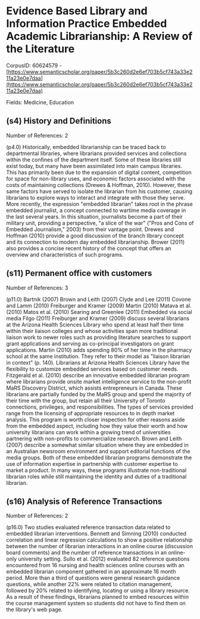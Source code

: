 # Evidence Based Library and Information Practice Embedded Academic Librarianship: A Review of the Literature

CorpusID: 60624579 - [https://www.semanticscholar.org/paper/5b3c260d2e6ef703b5cf743a33e211a23e0e7daa](https://www.semanticscholar.org/paper/5b3c260d2e6ef703b5cf743a33e211a23e0e7daa)

Fields: Medicine, Education

## (s4) History and Definitions
Number of References: 2

(p4.0) Historically, embedded librarianship can be traced back to departmental libraries, where librarians provided services and collections within the confines of the department itself. Some of these libraries still exist today, but many have been assimilated into main campus libraries. This has primarily been due to the expansion of digital content, competition for space for non-library uses, and economic factors associated with the costs of maintaining collections (Drewes & Hoffman, 2010). However, these same factors have served to isolate the librarian from his customer, causing librarians to explore ways to interact and integrate with those they serve. More recently, the expression "embedded librarian" takes root in the phrase embedded journalist, a concept connected to wartime media coverage in the last several years. In this situation, journalists become a part of their military unit, providing a perspective, "a slice of the war" ("Pros and Cons of Embedded Journalism," 2003) from their vantage point. Drewes and Hoffman (2010) provide a good discussion of the branch library concept and its connection to modern day embedded librarianship. Brower (2011) also provides a concise recent history of the concept that offers an overview and characteristics of such programs.
## (s11) Permanent office with customers
Number of References: 3

(p11.0) Bartnik (2007) Brown and Leith (2007) Clyde and Lee (2011) Covone and Lamm (2010) Freiburger and Kramer (2009) Martin (2010) Matava et al. (2010) Matos et al. (2010) Searing and Greenlee (2011) Embedded via social media Filgo (2011) Freiburger and Kramer (2009) discuss several librarians at the Arizona Health Sciences Library who spend at least half their time within their liaison colleges and whose activities span more traditional liaison work to newer roles such as providing literature searches to support grant applications and serving as co-principal investigators on grant applications. Martin (2010) adds spending 80% of her time in the pharmacy school at the same institution. They refer to their model as "liaison librarian in context" (p. 140). Librarians at Arizona Health Sciences Library have the flexibility to customize embedded services based on customer needs. Fitzgerald et al. (2010) describe an innovative embedded librarian program where librarians provide onsite market intelligence service to the non-profit MaRS Discovery District, which assists entrepreneurs in Canada. These librarians are partially funded by the MaRS group and spend the majority of their time with the group, but retain all their University of Toronto connections, privileges, and responsibilities. The types of services provided range from the licensing of appropriate resources to in depth market analysis. This program is worth closer inspection for other reasons aside from the embedded aspect, including how they value their worth and how university librarians can work within a growing trend of universities partnering with non-profits to commercialize research. Brown and Leith (2007) describe a somewhat similar situation where they are embedded in an Australian newsroom environment and support editorial functions of the media groups. Both of these embedded librarian programs demonstrate the use of information expertise in partnership with customer expertise to market a product. In many ways, these programs illustrate non-traditional librarian roles while still maintaining the identity and duties of a traditional librarian.
## (s16) Analysis of Reference Transactions
Number of References: 2

(p16.0) Two studies evaluated reference transaction data related to embedded librarian interventions. Bennett and Simning (2010) conducted correlation and linear regression calculations to show a positive relationship between the number of librarian interactions in an online course (discussion board comments) and the number of reference transactions in an online-only university setting. Sullo et al. (2012) evaluated 82 reference questions encountered from 16 nursing and health sciences online courses with an embedded librarian component gathered in an approximate 16 month period. More than a third of questions were general research guidance questions, while another 22% were related to citation management, followed by 20% related to identifying, locating or using a library resource. As a result of these findings, librarians planned to embed resources within the course management system so students did not have to find them on the library's web page.
